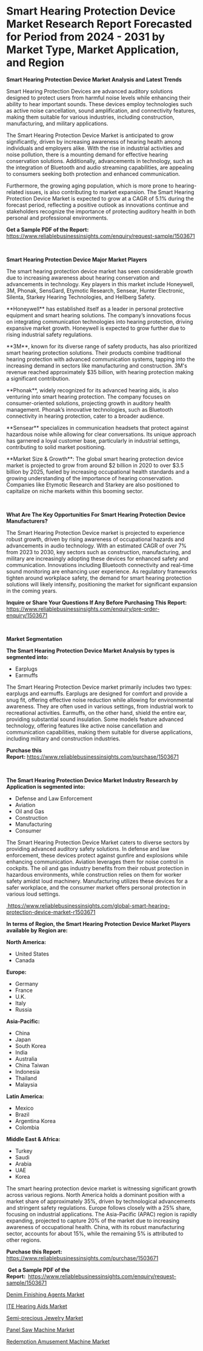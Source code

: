 <p><h1>Smart Hearing Protection Device Market Research Report Forecasted for Period from 2024 -  2031 by Market Type, Market Application, and Region</h1></p><p><strong>Smart Hearing Protection Device Market Analysis and Latest Trends</strong></p>
<p><p>Smart Hearing Protection Devices are advanced auditory solutions designed to protect users from harmful noise levels while enhancing their ability to hear important sounds. These devices employ technologies such as active noise cancellation, sound amplification, and connectivity features, making them suitable for various industries, including construction, manufacturing, and military applications. </p><p>The Smart Hearing Protection Device Market is anticipated to grow significantly, driven by increasing awareness of hearing health among individuals and employers alike. With the rise in industrial activities and noise pollution, there is a mounting demand for effective hearing conservation solutions. Additionally, advancements in technology, such as the integration of Bluetooth and audio streaming capabilities, are appealing to consumers seeking both protection and enhanced communication.</p><p>Furthermore, the growing aging population, which is more prone to hearing-related issues, is also contributing to market expansion. The Smart Hearing Protection Device Market is expected to grow at a CAGR of 5.1% during the forecast period, reflecting a positive outlook as innovations continue and stakeholders recognize the importance of protecting auditory health in both personal and professional environments.</p></p>
<p><strong>Get a Sample PDF of the Report:&nbsp;</strong> <a href="https://www.reliablebusinessinsights.com/enquiry/request-sample/1503671?utm_campaign=1109&utm_medium=2&utm_source=Github&utm_content=ia&utm_term=27092024&utm_id=smart-hearing-protection-device">https://www.reliablebusinessinsights.com/enquiry/request-sample/1503671</a></p>
<p>&nbsp;</p>
<p><strong>Smart Hearing Protection Device Major Market Players</strong></p>
<p><p>The smart hearing protection device market has seen considerable growth due to increasing awareness about hearing conservation and advancements in technology. Key players in this market include Honeywell, 3M, Phonak, SensGard, Etymotic Research, Sensear, Hunter Electronic, Silenta, Starkey Hearing Technologies, and Hellberg Safety.</p><p>**Honeywell** has established itself as a leader in personal protective equipment and smart hearing solutions. The company’s innovations focus on integrating communication technologies into hearing protection, driving expansive market growth. Honeywell is expected to grow further due to rising industrial safety regulations.</p><p>**3M**, known for its diverse range of safety products, has also prioritized smart hearing protection solutions. Their products combine traditional hearing protection with advanced communication systems, tapping into the increasing demand in sectors like manufacturing and construction. 3M's revenue reached approximately $35 billion, with hearing protection making a significant contribution.</p><p>**Phonak**, widely recognized for its advanced hearing aids, is also venturing into smart hearing protection. The company focuses on consumer-oriented solutions, projecting growth in auditory health management. Phonak’s innovative technologies, such as Bluetooth connectivity in hearing protection, cater to a broader audience.</p><p>**Sensear** specializes in communication headsets that protect against hazardous noise while allowing for clear conversations. Its unique approach has garnered a loyal customer base, particularly in industrial settings, contributing to solid market positioning.</p><p>**Market Size & Growth**: The global smart hearing protection device market is projected to grow from around $2 billion in 2020 to over $3.5 billion by 2025, fueled by increasing occupational health standards and a growing understanding of the importance of hearing conservation. Companies like Etymotic Research and Starkey are also positioned to capitalize on niche markets within this booming sector.</p></p>
<p>&nbsp;</p>
<p><strong>What Are The Key Opportunities For Smart Hearing Protection Device Manufacturers?</strong></p>
<p><p>The Smart Hearing Protection Device market is projected to experience robust growth, driven by rising awareness of occupational hazards and advancements in audio technology. With an estimated CAGR of over 7% from 2023 to 2030, key sectors such as construction, manufacturing, and military are increasingly adopting these devices for enhanced safety and communication. Innovations including Bluetooth connectivity and real-time sound monitoring are enhancing user experience. As regulatory frameworks tighten around workplace safety, the demand for smart hearing protection solutions will likely intensify, positioning the market for significant expansion in the coming years.</p></p>
<p><strong>Inquire or Share Your Questions If Any Before Purchasing This Report:</strong> <a href="https://www.reliablebusinessinsights.com/enquiry/pre-order-enquiry/1503671?utm_campaign=1109&utm_medium=2&utm_source=Github&utm_content=ia&utm_term=27092024&utm_id=smart-hearing-protection-device">https://www.reliablebusinessinsights.com/enquiry/pre-order-enquiry/1503671</a></p>
<p>&nbsp;</p>
<p><strong>Market Segmentation</strong></p>
<p><strong>The Smart Hearing Protection Device Market Analysis by types is segmented into:</strong></p>
<p><ul><li>Earplugs</li><li>Earmuffs</li></ul></p>
<p><p>The Smart Hearing Protection Device market primarily includes two types: earplugs and earmuffs. Earplugs are designed for comfort and provide a snug fit, offering effective noise reduction while allowing for environmental awareness. They are often used in various settings, from industrial work to recreational activities. Earmuffs, on the other hand, shield the entire ear, providing substantial sound insulation. Some models feature advanced technology, offering features like active noise cancellation and communication capabilities, making them suitable for diverse applications, including military and construction industries.</p></p>
<p><strong>Purchase this Report:&nbsp;</strong><a href="https://www.reliablebusinessinsights.com/purchase/1503671?utm_campaign=1109&utm_medium=2&utm_source=Github&utm_content=ia&utm_term=27092024&utm_id=smart-hearing-protection-device">https://www.reliablebusinessinsights.com/purchase/1503671</a></p>
<p>&nbsp;</p>
<p><strong>The Smart Hearing Protection Device Market Industry Research by Application is segmented into:</strong></p>
<p><ul><li>Defense and Law Enforcement</li><li>Aviation</li><li>Oil and Gas</li><li>Construction</li><li>Manufacturing</li><li>Consumer</li></ul></p>
<p><p>The Smart Hearing Protection Device Market caters to diverse sectors by providing advanced auditory safety solutions. In defense and law enforcement, these devices protect against gunfire and explosions while enhancing communication. Aviation leverages them for noise control in cockpits. The oil and gas industry benefits from their robust protection in hazardous environments, while construction relies on them for worker safety amidst loud machinery. Manufacturing utilizes these devices for a safer workplace, and the consumer market offers personal protection in various loud settings.</p></p>
<p><a href="https://www.reliablebusinessinsights.com/global-smart-hearing-protection-device-market-r1503671?utm_campaign=1109&utm_medium=2&utm_source=Github&utm_content=ia&utm_term=27092024&utm_id=smart-hearing-protection-device">&nbsp;https://www.reliablebusinessinsights.com/global-smart-hearing-protection-device-market-r1503671</a></p>
<p><strong>In terms of Region, the Smart Hearing Protection Device Market Players available by Region are:</strong></p>
<p>
    <p> <strong> North America: </strong>
        <ul>
            <li>United States</li>
            <li>Canada</li>
        </ul>
        </p> 
    <p> <strong> Europe: </strong>
        <ul>
            <li>Germany</li>
            <li>France</li>
            <li>U.K.</li>
            <li>Italy</li>
            <li>Russia</li>
        </ul>
        </p> 
    <p> <strong> Asia-Pacific: </strong>
        <ul>
            <li>China</li>
            <li>Japan</li>
            <li>South Korea</li>
            <li>India</li>
            <li>Australia</li>
            <li>China Taiwan</li>
            <li>Indonesia</li>
            <li>Thailand</li>
            <li>Malaysia</li>
        </ul>
        </p> 
    <p> <strong> Latin America: </strong>
        <ul>
            <li>Mexico</li>
            <li>Brazil</li>
            <li>Argentina Korea</li>
            <li>Colombia</li>
        </ul>
        </p> 
    <p> <strong> Middle East & Africa: </strong>
        <ul>
            <li>Turkey</li>
            <li>Saudi</li>
            <li>Arabia</li>
            <li>UAE</li>
            <li>Korea</li>
        </ul>
    </p>
    </p>
<p><p>The smart hearing protection device market is witnessing significant growth across various regions. North America holds a dominant position with a market share of approximately 35%, driven by technological advancements and stringent safety regulations. Europe follows closely with a 25% share, focusing on industrial applications. The Asia-Pacific (APAC) region is rapidly expanding, projected to capture 20% of the market due to increasing awareness of occupational health. China, with its robust manufacturing sector, accounts for about 15%, while the remaining 5% is attributed to other regions.</p></p>
<p><strong>Purchase this Report: </strong><a href="https://www.reliablebusinessinsights.com/purchase/1503671?utm_campaign=1109&utm_medium=2&utm_source=Github&utm_content=ia&utm_term=27092024&utm_id=smart-hearing-protection-device">https://www.reliablebusinessinsights.com/purchase/1503671</a></p>
<p>&nbsp;<strong>Get a Sample PDF of the Report:&nbsp;&nbsp;</strong><a href="https://www.reliablebusinessinsights.com/enquiry/request-sample/1503671?utm_campaign=1109&utm_medium=2&utm_source=Github&utm_content=ia&utm_term=27092024&utm_id=smart-hearing-protection-device">https://www.reliablebusinessinsights.com/enquiry/request-sample/1503671</a></p>
<p><strong></strong></p>
<p><p><a href="https://www.linkedin.com/pulse/global-denim-finishing-agents-industry-analysis-share-growth-buvxc?trackingId=Gna4rck5T1aewhg6KaAftw%3D%3D&utm_campaign=1109&utm_medium=2&utm_source=Github&utm_content=ia&utm_term=27092024&utm_id=smart-hearing-protection-device">Denim Finishing Agents Market</a></p><p><a href="https://github.com/MarilynDouglas476/Market-Research-Report-List-1/blob/main/ite-hearing-aids-market.md?utm_campaign=1109&utm_medium=2&utm_source=Github&utm_content=ia&utm_term=27092024&utm_id=smart-hearing-protection-device">ITE Hearing Aids Market</a></p><p><a href="https://issuu.com/reportprime-2/docs/semi-precious-jewelry-market-size-2_203c0e5416c74c?utm_campaign=1109&utm_medium=2&utm_source=Github&utm_content=ia&utm_term=27092024&utm_id=smart-hearing-protection-device">Semi-precious Jewelry Market</a></p><p><a href="https://www.linkedin.com/pulse/panel-saw-machine-market-overview-regional-outlook-competitive-pbcvc?trackingId=9cT9HzkZQYu7r%2FXXzaVOYg%3D%3D&utm_campaign=1109&utm_medium=2&utm_source=Github&utm_content=ia&utm_term=27092024&utm_id=smart-hearing-protection-device">Panel Saw Machine Market</a></p><p><a href="https://issuu.com/reportprime-2/docs/redemption-amusement-machine-market_edd3db72a02815?utm_campaign=1109&utm_medium=2&utm_source=Github&utm_content=ia&utm_term=27092024&utm_id=smart-hearing-protection-device">Redemption Amusement Machine Market</a></p></p>